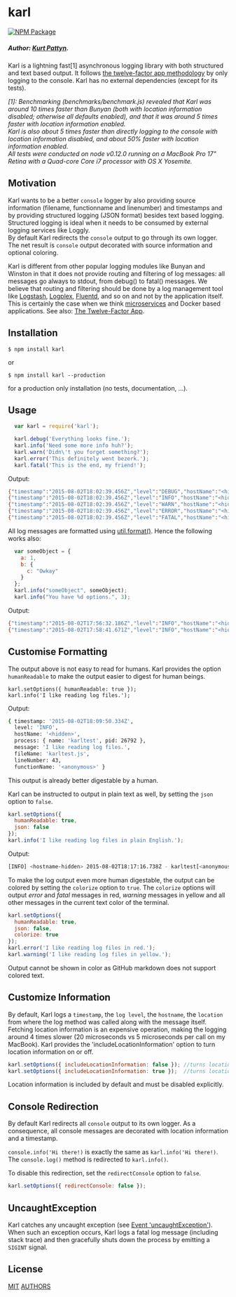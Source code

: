 # karl
  [![NPM Package][npm-image]][npm-url]
  
##### Author: [Kurt Pattyn](https://github.com/kurtpattyn).
  
Karl is a lightning fast[1] asynchronous logging library with both structured and text based output.
It follows [the twelve-factor app methodology](http://12factor.net) by only logging to the console.
Karl has no external dependencies (except for its tests).

*\[1]: Benchmarking (benchmarks/benchmark.js) revealed that Karl was around 10 times faster than Bunyan (both with location information disabled; otherwise all defaults enabled), and that it was around 5 times faster with location information enabled.*  
*Karl is also about 5 times faster than directly logging to the console with location information disabled, and about 50% faster with location information enabled.*  
*All tests were conducted on node v0.12.0 running on a MacBook Pro 17" Retina with a Quad-core Core i7 processor with OS X Yosemite.*

## Motivation
Karl wants to be a better `console` logger by also providing source information (filename, functionname and linenumber) and timestamps and by providing structured logging (JSON format) besides text based logging.  
Structured logging is ideal when it needs to be consumed by external logging services like Loggly.  
By default Karl redirects the `console` output to go through its own logger. The net result is `console` output decorated with source information and optional coloring.

Karl is different from other popular logging modules like Bunyan and Winston in that it does not provide routing and filtering of log messages: all messages go always to stdout, from debug() to fatal() messages.
We believe that routing and filtering should be done by a log management tool like [Logstash](https://www.elastic.co/products/logstash), [Logplex](https://github.com/heroku/logplex), [Fluentd](https://github.com/fluent/fluentd), and so on and not by the application itself.  
This is certainly the case when we think [microservices](http://microservices.io) and Docker based applications. See also: [The Twelve-Factor App](http://12factor.net/logs).

## Installation

```bashp
$ npm install karl
```

or

```bashp
$ npm install karl --production
```
for a production only installation (no tests, documentation, ...).

## Usage
``` js
  var karl = require('karl');

  karl.debug('Everything looks fine.');
  karl.info('Need some more info huh?');
  karl.warn('Didn\'t you forget something?');
  karl.error('This definitely went bezerk.');
  karl.fatal('This is the end, my friend!');
```

Output:

```sh
{"timestamp":"2015-08-02T18:02:39.456Z","level":"DEBUG","hostName":"<hidden>","process":{"name":"karltest","pid":26693},"message":"Everything looks fine.","fileName":"karltest.js","lineNumber":41,"functionName":"<anonymous>"}
{"timestamp":"2015-08-02T18:02:39.456Z","level":"INFO","hostName":"<hidden>","process":{"name":"karltest","pid":26693},"message":"Need some more info huh?","fileName":"karltest.js","lineNumber":42,"functionName":"<anonymous>"}
{"timestamp":"2015-08-02T18:02:39.456Z","level":"WARN","hostName":"<hidden>","process":{"name":"karltest","pid":26693},"message":"Didn't you forget something?","fileName":"karltest.js","lineNumber":43,"functionName":"<anonymous>"}
{"timestamp":"2015-08-02T18:02:39.456Z","level":"ERROR","hostName":"<hidden>","process":{"name":"karltest","pid":26693},"message":"This definitely went bezerk.","fileName":"karltest.js","lineNumber":44,"functionName":"<anonymous>"}
{"timestamp":"2015-08-02T18:02:39.456Z","level":"FATAL","hostName":"<hidden>","process":{"name":"karltest","pid":26693},"message":"This is the end, my friend!","fileName":"karltest.js","lineNumber":45,"functionName":"<anonymous>"}
```

All log messages are formatted using [util.format()](https://nodejs.org/api/util.html#util_util_format_format).
Hence the following works also:

```javascript
  var someObject = {
    a: 1,
    b: {
      c: "Owkay"
    }
  };
  karl.info("someObject", someObject);
  karl.info("You have %d options.", 3);
```

Output:

```sh
{"timestamp":"2015-08-02T17:56:32.186Z","level":"INFO","hostName":"<hidden>","process":{"name":"karltest","pid":26603},"message":"someObject { a: 1, b: { c: 'Owkay' } }","fileName":"karltest.js","lineNumber":48,"functionName":"<anonymous>"}
{"timestamp":"2015-08-02T17:58:41.671Z","level":"INFO","hostName":"<hidden>","process":{"name":"karltest","pid":26632},"message":"You have 3 options.","fileName":"karltest.js","lineNumber":48,"functionName":"<anonymous>"}
```

## Customise Formatting
The output above is not easy to read for humans.
Karl provides the option `humanReadable` to make the output easier to digest for human beings.

```javasript
karl.setOptions({ humanReadable: true });
karl.info('I like reading log files.');
```

Output:

```sh
{ timestamp: '2015-08-02T18:09:50.334Z',
  level: 'INFO',
  hostName: '<hidden>',
  process: { name: 'karltest', pid: 26792 },
  message: 'I like reading log files.',
  fileName: 'karltest.js',
  lineNumber: 43,
  functionName: '<anonymous>' }
```

This output is already better digestable by a human.

Karl can be instructed to output in plain text as well, by setting the `json` option to `false`.

```javascript
karl.setOptions({
  humanReadable: true,
  json: false
});
karl.info('I like reading log files in plain English.');
```

Output:

```sh
[INFO] <hostname-hidden> 2015-08-02T18:17:16.738Z - karltest[<anonymous>@karltest.js(43)]: I like reading log files in plain English.
```

To make the log output even more human digestable, the output can be colored by setting the `colorize` option to `true`. The `colorize` options will output *error* and *fatal* messages in red, *warning* messages in yellow and all other messages in the current text color of the terminal.

```javascript
karl.setOptions({
  humanReadable: true,
  json: false,
  colorize: true
});
karl.error('I like reading log files in red.');
karl.warning('I like reading log files in yellow.');
```
Output cannot be shown in color as GitHub markdown does not support colored text.

## Customize Information
By default, Karl logs a `timestamp`, the `log level`, the `hostname`, the `location` from where the log method was called along with the message itself.
Fetching location information is an expensive operation, making the logging around 4 times slower (20 microseconds vs 5 microseconds per call on my MacBook). Karl provides the 'includeLocationInformation' option to turn location information on or off.

```javascript
karl.setOptions({ includeLocationInformation: false }); //turns location information off
karl.setOptions({ includeLocationInformation: true });  //turns location information on (default)
```

Location information is included by default and must be disabled explicitly.

## Console Redirection
By default Karl redirects all `console` output to its own logger.
As a consequence, all console messages are decorated with location information and a timestamp.

`console.info('Hi there!)` is exactly the same as `karl.info('Hi there!)`.
The `console.log()` method is redirected to `karl.info()`.

To disable this redirection, set the `redirectConsole` option to `false`.

```javascript
karl.setOptions({ redirectConsole: false });
```

## UncaughtException
Karl catches any uncaught exception (see [Event 'uncaughtException'](https://nodejs.org/api/process.html#process_event_uncaughtexception)).
When such an exception occurs, Karl logs a fatal log message (including stack trace) and then gracefully shuts down the process by emitting a `SIGINT` signal.


## License

  [MIT](LICENSE)
  [AUTHORS](AUTHORS)

[npm-image]: https://badge.fury.io/js/karl.svg
[npm-url]: https://www.npmjs.com/package/karl

